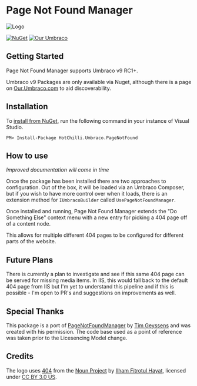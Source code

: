 # Page Not Found Manager

![Logo](https://raw.githubusercontent.com/NikRimington/HotChilli.Umbraco.PageNotFoundManager/develop/docs/img/logo.png)

[![NuGet](https://img.shields.io/nuget/v/HotChilli.Umbraco.PageNotFound.svg)](https://www.nuget.org/packages/HotChilli.Umbraco.PageNotFound/)
[![Our Umbraco](https://img.shields.io/badge/our-umbraco-orange.svg)](https://our.umbraco.com/packages/backoffice-extensions/hot-chilli-page-not-found-manager/)

## Getting Started

Page Not Found Manager supports Umbraco v9 RC1+.

Umbraco v9 Packages are only available via Nuget, although there is a page on [Our.Umbraco.com](https://our.umbraco.com/packages/backoffice-extensions/hot-chilli-page-not-found-manager/) to aid discoverability.

## Installation

To [install from NuGet](https://www.nuget.org/packages/HotChilli.Umbraco.PageNotFound/), run the following command in your instance of Visual Studio.

    PM> Install-Package HotChilli.Umbraco.PageNotFound

## How to use

*Improved documentation will come in time*

Once the package has been installed there are two approaches to configuration. Out of the box, it will be loaded via an Umbraco Composer, but if you wish to have more control over when it loads, there is an extension method for `IUmbracoBuilder` called `UsePageNotFoundManager`.

Once installed and running, Page Not Found Manager extends the "Do Something Else" context menu with a new entry for picking a 404 page off of a content node.

This allows for multiple different 404 pages to be configured for different parts of the website.

## Future Plans

There is currently a plan to investigate and see if this same 404 page can be served for missing media items. In IIS, this would fall back to the default 404 page from IIS but I'm yet to understand this pipeline and if this is possible - I'm open to PR's and suggestions on improvements as well.

## Special Thanks

This package is a port of [PageNotFoundManager](https://github.com/TimGeyssens/UmbracoPageNotFoundManager) by [Tim Geyssens](https://twitter.com/timgeyssens) and was created with his permission. The code base used as a point of reference was taken prior to the Licesencing Model change.

## Credits

The logo uses [404](https://thenounproject.com/term/404/3283006 ) from the [Noun Project](https://thenounproject.com) by [Ilham Fitrotul Hayat](https://thenounproject.com/fhilham), licensed under [CC BY 3.0 US](https://creativecommons.org/licenses/by/3.0/us/).
